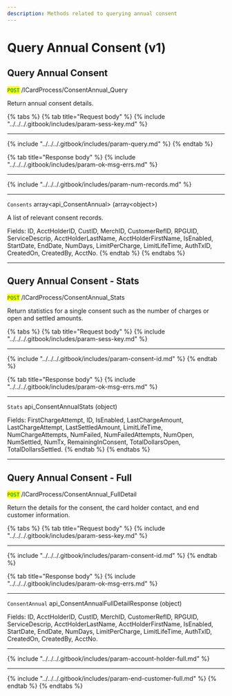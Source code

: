 ```yaml
---
description: Methods related to querying annual consent
---
```


# Query Annual Consent (v1)

## Query Annual Consent

<mark style="color:green;">`POST`</mark> /ICardProcess/ConsentAnnual\_Query

Return annual consent details.&#x20;

{% tabs %}
{% tab title="Request body" %}
{% include "../../../.gitbook/includes/param-sess-key.md" %}

***

{% include "../../../.gitbook/includes/param-query.md" %}
{% endtab %}

{% tab title="Response body" %}
{% include "../../../.gitbook/includes/param-ok-msg-errs.md" %}

***

{% include "../../../.gitbook/includes/param-num-records.md" %}

***

`Consents` array\<api\_ConsentAnnual> (array\<object>)

A list of relevant consent records.

Fields: ID, AcctHolderID, CustID, MerchID, CustomerRefID, RPGUID, ServiceDescrip, AcctHolderLastName, AcctHolderFirstName, IsEnabled, StartDate, EndDate, NumDays, LimitPerCharge, LimitLifeTime, AuthTxID, CreatedOn, CreatedBy, AcctNo.&#x20;
{% endtab %}
{% endtabs %}

***

## Query Annual Consent - Stats

<mark style="color:green;">`POST`</mark> /ICardProcess/ConsentAnnual\_Stats

Return statistics for a single consent such as the number of charges or open and settled amounts.

{% tabs %}
{% tab title="Request body" %}
{% include "../../../.gitbook/includes/param-sess-key.md" %}

***

{% include "../../../.gitbook/includes/param-consent-id.md" %}
{% endtab %}

{% tab title="Response body" %}
{% include "../../../.gitbook/includes/param-ok-msg-errs.md" %}

***

`Stats` api\_ConsentAnnualStats (object)

Fields: FirstChargeAttempt, ID, IsEnabled, LastChargeAmount, LastChargeAttempt, LastSettledAmount, LimitLifeTime, NumChargeAttempts, NumFailed, NumFailedAttempts, NumOpen, NumSettled, NumTx, RemainingInConsent, TotalDollarsOpen, TotalDollarsSettled.
{% endtab %}
{% endtabs %}

***

## Query Annual Consent - Full

<mark style="color:green;">`POST`</mark> /ICardProcess/ConsentAnnual\_FullDetail

Return the details for the consent, the card holder contact, and end customer information.

{% tabs %}
{% tab title="Request body" %}
{% include "../../../.gitbook/includes/param-sess-key.md" %}

***

{% include "../../../.gitbook/includes/param-consent-id.md" %}
{% endtab %}

{% tab title="Response body" %}
{% include "../../../.gitbook/includes/param-ok-msg-errs.md" %}

***

`ConsentAnnual` api\_ConsentAnnualFullDetailResponse (object)

Fields: ID, AcctHolderID, CustID, MerchID, CustomerRefID, RPGUID, ServiceDescrip, AcctHolderLastName, AcctHolderFirstName, IsEnabled, StartDate, EndDate, NumDays, LimitPerCharge, LimitLifeTime, AuthTxID, CreatedOn, CreatedBy, AcctNo.&#x20;

***

{% include "../../../.gitbook/includes/param-account-holder-full.md" %}

***

{% include "../../../.gitbook/includes/param-end-customer-full.md" %}
{% endtab %}
{% endtabs %}



